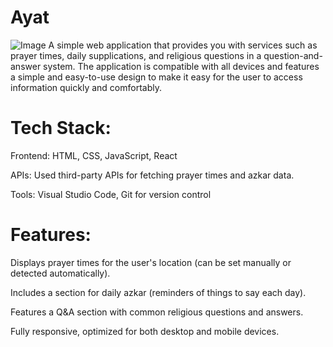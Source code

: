 # Ayat
![Image](https://github.com/user-attachments/assets/77e9bc0c-173e-4eee-8d43-0ea4e8605924)
A simple web application that provides you with services such as prayer times, daily supplications, and religious questions in a question-and-answer system. The application is compatible with all devices and features a simple and easy-to-use design to make it easy for the user to access information quickly and comfortably.

# Tech Stack:

Frontend: HTML, CSS, JavaScript, React

APIs: Used third-party APIs for fetching prayer times and azkar data.

Tools: Visual Studio Code, Git for version control

# Features:

Displays prayer times for the user's location (can be set manually or detected automatically).

Includes a section for daily azkar (reminders of things to say each day).

Features a Q&A section with common religious questions and answers.

Fully responsive, optimized for both desktop and mobile devices.
